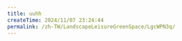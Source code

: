 ```yaml
---
title: uuhh
createTime: 2024/11/07 23:24:44
permalink: /zh-TW/LandscapeLeisureGreenSpace/LgcWPN3q/
---
```

